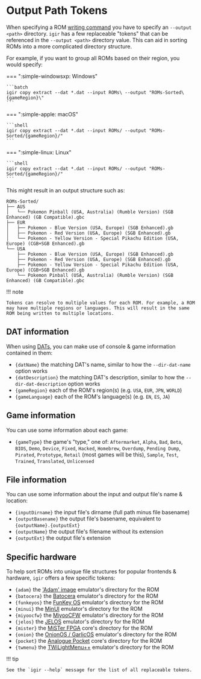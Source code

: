 # Output Path Tokens

When specifying a ROM [writing command](../commands.md) you have to specify an `--output <path>` directory. `igir` has a few replaceable "tokens" that can be referenced in the `--output <path>` directory value. This can aid in sorting ROMs into a more complicated directory structure.

For example, if you want to group all ROMs based on their region, you would specify:

=== ":simple-windowsxp: Windows"

    ```batch
    igir copy extract --dat *.dat --input ROMs\ --output "ROMs-Sorted\{gameRegion}\"
    ```

=== ":simple-apple: macOS"

    ```shell
    igir copy extract --dat *.dat --input ROMs/ --output "ROMs-Sorted/{gameRegion}/"
    ```

=== ":simple-linux: Linux"

    ```shell
    igir copy extract --dat *.dat --input ROMs/ --output "ROMs-Sorted/{gameRegion}/"
    ```

This might result in an output structure such as:

```text
ROMs-Sorted/
├── AUS
│   └── Pokemon Pinball (USA, Australia) (Rumble Version) (SGB Enhanced) (GB Compatible).gbc
├── EUR
│   ├── Pokemon - Blue Version (USA, Europe) (SGB Enhanced).gb
│   ├── Pokemon - Red Version (USA, Europe) (SGB Enhanced).gb
│   └── Pokemon - Yellow Version - Special Pikachu Edition (USA, Europe) (CGB+SGB Enhanced).gb
└── USA
    ├── Pokemon - Blue Version (USA, Europe) (SGB Enhanced).gb
    ├── Pokemon - Red Version (USA, Europe) (SGB Enhanced).gb
    ├── Pokemon - Yellow Version - Special Pikachu Edition (USA, Europe) (CGB+SGB Enhanced).gb
    └── Pokemon Pinball (USA, Australia) (Rumble Version) (SGB Enhanced) (GB Compatible).gbc
```

!!! note

    Tokens can resolve to multiple values for each ROM. For example, a ROM may have multiple regions or languages. This will result in the same ROM being written to multiple locations.

## DAT information

When using [DATs](../input/dats.md), you can make use of console & game information contained in them:

- `{datName}` the matching DAT's name, similar to how the `--dir-dat-name` option works
- `{datDescription}` the matching DAT's description, similar to how the `--dir-dat-description` option works
- `{gameRegion}` each of the ROM's region(s) (e.g. `USA`, `EUR`, `JPN`, `WORLD`)
- `{gameLanguage}` each of the ROM's language(s) (e.g. `EN`, `ES`, `JA`)

## Game information

You can use some information about each game:

- `{gameType}` the game's "type," one of: `Aftermarket`, `Alpha`, `Bad`, `Beta`, `BIOS`, `Demo`, `Device`, `Fixed`, `Hacked`, `Homebrew`, `Overdump`, `Pending Dump`, `Pirated`, `Prototype`, `Retail` (most games will be this), `Sample`, `Test`, `Trained`, `Translated`, `Unlicensed`

## File information

You can use some information about the input and output file's name & location:

- `{inputDirname}` the input file's dirname (full path minus file basename)
- `{outputBasename}` the output file's basename, equivalent to `{outputName}.{outputExt}`
- `{outputName}` the output file's filename without its extension
- `{outputExt}` the output file's extension

## Specific hardware

To help sort ROMs into unique file structures for popular frontends & hardware, `igir` offers a few specific tokens:

- `{adam}` the ['Adam' image](../usage/handheld/adam.md) emulator's directory for the ROM
- `{batocera}` the [Batocera](../usage/desktop/batocera.md) emulator's directory for the ROM
- `{funkeyos}` the [FunKey OS](../usage/handheld/funkeyos.md) emulator's directory for the ROM
- `{minui}` the [MinUI](../usage/handheld/minui.md) emulator's directory for the ROM
- `{miyoocfw}` the [MiyooCFW](../usage/handheld/miyoocfw.md) emulator's directory for the ROM
- `{jelos}` the [JELOS](../usage/handheld/jelos.md) emulator's directory for the ROM
- `{mister}` the [MiSTer FPGA](../usage/hardware/mister.md) core's directory for the ROM
- `{onion}` the [OnionOS / GarlicOS](../usage/handheld/onionos.md) emulator's directory for the ROM
- `{pocket}` the [Analogue Pocket](../usage/hardware/analogue-pocket.md) core's directory for the ROM
- `{twmenu}` the [TWiLightMenu++](../usage/handheld/twmenu.md) emulator's directory for the ROM

!!! tip

    See the `igir --help` message for the list of all replaceable tokens.
